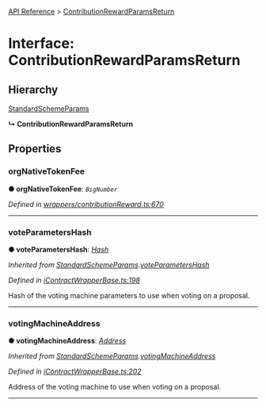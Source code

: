 [API Reference](../README.md) > [ContributionRewardParamsReturn](../interfaces/ContributionRewardParamsReturn.md)



# Interface: ContributionRewardParamsReturn

## Hierarchy


 [StandardSchemeParams](StandardSchemeParams.md)

**↳ ContributionRewardParamsReturn**








## Properties
<a id="orgNativeTokenFee"></a>

###  orgNativeTokenFee

**●  orgNativeTokenFee**:  *`BigNumber`* 

*Defined in [wrappers/contributionReward.ts:670](https://github.com/daostack/arc.js/blob/f343aa24/lib/wrappers/contributionReward.ts#L670)*





___

<a id="voteParametersHash"></a>

###  voteParametersHash

**●  voteParametersHash**:  *[Hash](../#Hash)* 

*Inherited from [StandardSchemeParams](StandardSchemeParams.md).[voteParametersHash](StandardSchemeParams.md#voteParametersHash)*

*Defined in [iContractWrapperBase.ts:198](https://github.com/daostack/arc.js/blob/f343aa24/lib/iContractWrapperBase.ts#L198)*



Hash of the voting machine parameters to use when voting on a proposal.




___

<a id="votingMachineAddress"></a>

###  votingMachineAddress

**●  votingMachineAddress**:  *[Address](../#Address)* 

*Inherited from [StandardSchemeParams](StandardSchemeParams.md).[votingMachineAddress](StandardSchemeParams.md#votingMachineAddress)*

*Defined in [iContractWrapperBase.ts:202](https://github.com/daostack/arc.js/blob/f343aa24/lib/iContractWrapperBase.ts#L202)*



Address of the voting machine to use when voting on a proposal.




___



